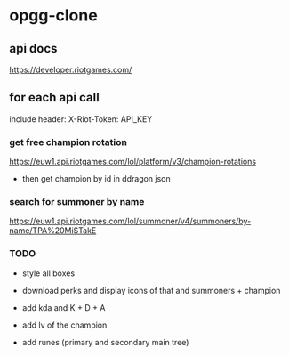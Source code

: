 # opgg-clone

## api docs 
https://developer.riotgames.com/

## for each api call
include header: X-Riot-Token: API_KEY

### get free champion rotation
https://euw1.api.riotgames.com/lol/platform/v3/champion-rotations 
- then get champion by id in ddragon json

### search for summoner by name 
https://euw1.api.riotgames.com/lol/summoner/v4/summoners/by-name/TPA%20MiSTakE

### TODO

- style all boxes

- download perks and display icons of that and summoners + champion

- add kda and K + D + A
- add lv of the champion
- add runes (primary and secondary main tree)